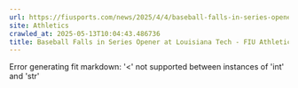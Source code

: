 ```yaml
---
url: https://fiusports.com/news/2025/4/4/baseball-falls-in-series-opener-at-louisiana-tech.aspx
site: Athletics
crawled_at: 2025-05-13T10:04:43.486736
title: Baseball Falls in Series Opener at Louisiana Tech - FIU Athletics
---
```


Error generating fit markdown: '<' not supported between instances of 'int' and 'str'